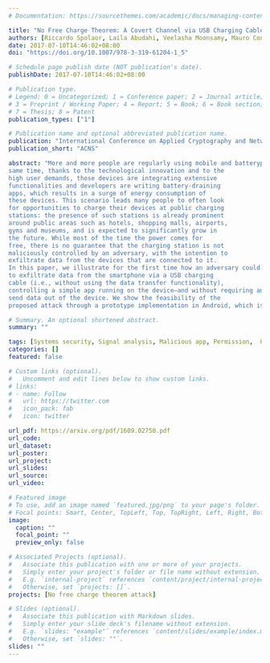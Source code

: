 ```yaml
---
# Documentation: https://sourcethemes.com/academic/docs/managing-content/

title: "No Free Charge Theorem: A Covert Channel via USB Charging Cable on Mobile Devices"
authors: [Riccardo Spolaor, Laila Abudahi, Veelasha Moonsamy, Mauro Conti, Radha Poovendran]
date: 2017-07-10T14:46:02+08:00
doi: "https://doi.org/10.1007/978-3-319-61204-1_5"

# Schedule page publish date (NOT publication's date).
publishDate: 2017-07-10T14:46:02+08:00

# Publication type.
# Legend: 0 = Uncategorized; 1 = Conference paper; 2 = Journal article;
# 3 = Preprint / Working Paper; 4 = Report; 5 = Book; 6 = Book section;
# 7 = Thesis; 8 = Patent
publication_types: ["1"]

# Publication name and optional abbreviated publication name.
publication: "International Conference on Applied Cryptography and Network Security"
publication_short: "ACNS"

abstract: "More and more people are regularly using mobile and batterypowered handsets, such as smartphones and tablets. At the
same time, thanks to the technological innovation and to the
high user demands, those devices are integrating extensive
functionalities and developers are writing battery-draining
apps, which results in a surge of energy consumption of
these devices. This scenario leads many people to often look
for opportunities to charge their devices at public charging
stations: the presence of such stations is already prominent
around public areas such as hotels, shopping malls, airports,
gyms and museums, and is expected to significantly grow in
the future. While most of the time the power comes for
free, there is no guarantee that the charging station is not
maliciously controlled by an adversary, with the intention to
exfiltrate data from the devices that are connected to it.
In this paper, we illustrate for the first time how an adversary could leverage a maliciously controlled charging station
to exfiltrate data from the smartphone via a USB charging
cable (i.e., without using the data transfer functionality),
controlling a simple app running on the device—and without requiring any permission to be granted by the user to
send data out of the device. We show the feasibility of the
proposed attack through a prototype implementation in Android, which is able to send out potentially sensitive information, such as IMEI, contacts’ phone number, and pictures."

# Summary. An optional shortened abstract.
summary: ""

tags: [Systems security, Signal analysis, Malicious app, Permission,  Operating system, Covert channel, Energy consumption, Mobile device, Android]
categories: []
featured: false

# Custom links (optional).
#   Uncomment and edit lines below to show custom links.
# links:
# - name: Follow
#   url: https://twitter.com
#   icon_pack: fab
#   icon: twitter

url_pdf: https://arxiv.org/pdf/1609.02750.pdf
url_code:
url_dataset:
url_poster:
url_project:
url_slides:
url_source:
url_video:

# Featured image
# To use, add an image named `featured.jpg/png` to your page's folder. 
# Focal points: Smart, Center, TopLeft, Top, TopRight, Left, Right, BottomLeft, Bottom, BottomRight.
image:
  caption: ""
  focal_point: ""
  preview_only: false

# Associated Projects (optional).
#   Associate this publication with one or more of your projects.
#   Simply enter your project's folder or file name without extension.
#   E.g. `internal-project` references `content/project/internal-project/index.md`.
#   Otherwise, set `projects: []`.
projects: [No free charge theorem attack]

# Slides (optional).
#   Associate this publication with Markdown slides.
#   Simply enter your slide deck's filename without extension.
#   E.g. `slides: "example"` references `content/slides/example/index.md`.
#   Otherwise, set `slides: ""`.
slides: ""
---
```

